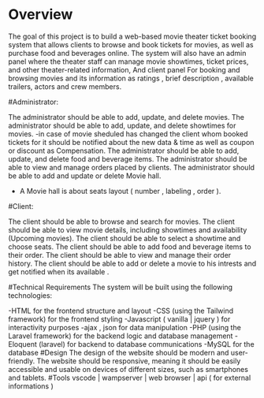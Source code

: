 # Overview
The goal of this project is to build a web-based movie theater ticket booking system that allows clients to browse and book tickets for movies, as well as purchase food and beverages online. The system will also have an admin panel where the theater staff can manage movie showtimes, ticket prices, and other theater-related information, And client panel For booking and browsing movies and its information as ratings , brief description , available trailers,  actors and crew members.

#Administrator:

The administrator should be able to add, update, and delete movies.
The administrator should be able to add, update, and delete showtimes for movies.
  -in case of movie sheduled has changed the client whom booked tickets for it should be notified about the new data & time as well as coupon or discount as Compensation.
The administrator should be able to add, update, and delete food and beverage items.
The administrator should be able to view and manage orders placed by clients.
The administrator should be able to add and update or delete Movie hall.
  - A Movie hall is about seats layout ( number , labeling , order ).

#Client:

The client should be able to browse and search for movies.
The client should be able to view movie details, including showtimes and availability (Upcoming movies).
The client should be able to select a showtime and choose seats.
The client should be able to add food and beverage items to their order.
The client should be able to view and manage their order history.
The client should be able to add or delete a movie to his intrests and get notified when its available .

#Technical Requirements
The system will be built using the following technologies:

  -HTML for the frontend structure and layout
  -CSS (using the Tailwind framework) for the frontend styling
  -Javascript ( vanilla | jquery ) for interactivity purposes
  -ajax , json for data manipulation
  -PHP (using the Laravel framework) for the backend logic and database management
  -Eloquent (laravel) for backend to database communications
  -MySQL for the database
#Design
The design of the website should be modern and user-friendly. The website should be responsive, meaning it should be easily accessible and usable on devices of different sizes, such as smartphones and tablets.
#Tools
vscode | wampserver | web browser | api ( for external informations )
